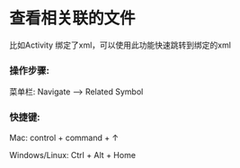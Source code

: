 # 查看相关联的文件

比如Activity 绑定了xml，可以使用此功能快速跳转到绑定的xml

### 操作步骤:

菜单栏: Navigate —&gt; Related Symbol

### 快捷键:

Mac: control + command + ↑

Windows\/Linux: Ctrl + Alt + Home

